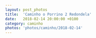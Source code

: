 ```yaml
---
layout: post_photos
title:  'Caminho o Porrino 2 Redondela'
date:   2018-02-14 20:00:00 +0100
category: caminho
photos: 'photos/caminho/2018-02-14'
---
```


